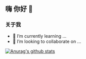 ## 嗨 你好 👋

### 关于我

- 🌱 I’m currently learning ...
- 👯 I’m looking to collaborate on ...

[![Anurag's github stats](https://github-readme-stats.vercel.app/api?username=hyrjkfgzs)](https://github.com/anuraghazra/github-readme-stats)


